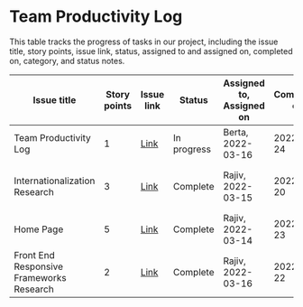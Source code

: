 # Team Productivity Log

This table tracks the progress of tasks in our project, including the issue title, story points, issue link, status, assigned to and assigned on, completed on, category, and status notes.

| Issue title                              | Story points | Issue link                                                            | Status      | Assigned to, Assigned on | Completed on | Category      | Status notes                                             |
|------------------------------------------|--------------|-----------------------------------------------------------------------|-------------|--------------------------|--------------|---------------|----------------------------------------------------------|
| Team Productivity Log                    | 1            | [Link](https://github.com/tawana0518/mywebclass-simulation/issues/11) | In progress | Berta, 2022-03-16        | 2022-03-24   | Documentation | Completed documenting Marked Down File                   |
| Internationalization Research            | 3            | [Link](https://github.com/tawana0518/mywebclass-simulation/issues/3)  | Complete    | Rajiv, 2022-03-15        | 2022-03-20   | Research      | Drafted initial version on Internationalization Research |
| Home Page                                | 5            | [Link](https://github.com/tawana0518/mywebclass-simulation/issues/2)  | Complete    | Rajiv, 2022-03-14        | 2022-03-23   | Enhancement   | Initial analysis in progress                             |
| Front End Responsive Frameworks Research | 2            | [Link](https://github.com/tawana0518/mywebclass-simulation/issues/13) | Complete    | Rajiv, 2022-03-16        | 2022-03-22   | Research      | Some minimal improvements we can make in Sprint1         | 
